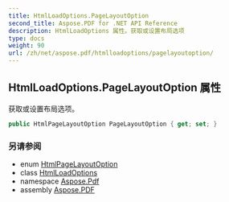 ```yaml
---
title: HtmlLoadOptions.PageLayoutOption
second_title: Aspose.PDF for .NET API Reference
description: HtmlLoadOptions 属性。获取或设置布局选项
type: docs
weight: 90
url: /zh/net/aspose.pdf/htmlloadoptions/pagelayoutoption/
---
```

## HtmlLoadOptions.PageLayoutOption 属性

获取或设置布局选项。

```csharp
public HtmlPageLayoutOption PageLayoutOption { get; set; }
```

### 另请参阅

* enum [HtmlPageLayoutOption](../../htmlpagelayoutoption/)
* class [HtmlLoadOptions](../)
* namespace [Aspose.Pdf](../../../aspose.pdf/)
* assembly [Aspose.PDF](../../../)